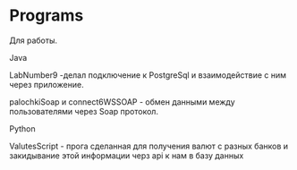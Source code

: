 # Programs
Для работы.

Java

LabNumber9 -делал подключение к PostgreSql и взаимодействие с ним через приложение.

palochkiSoap и connect6WSSOAP - обмен данными между пользователями через Soap протокол.

Python

ValutesScript - прога сделанная для получения валют с разных банков и закидывание этой информации черз api к нам в базу данных
